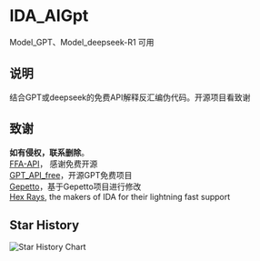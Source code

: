 # IDA_AIGpt
Model_GPT、Model_deepseek-R1  可用

## 说明
结合GPT或deepseek的免费API解释反汇编伪代码。开源项目看致谢




## 致谢
**如有侵权，联系删除**。   
[FFA-API](https://api.ffa.chat/)， 感谢免费开源  
[GPT_API_free](https://github.com/chatanywhere/GPT_API_free)，开源GPT免费项目  
[Gepetto](https://github.com/JusticeRage/Gepetto)，基于Gepetto项目进行修改  
[Hex Rays](https://hex-rays.com/), the makers of IDA for their lightning fast support  

## Star History

![Star History Chart](https://api.star-history.com/svg?repos=FBLeee/IDA_GPT&type=Date)
